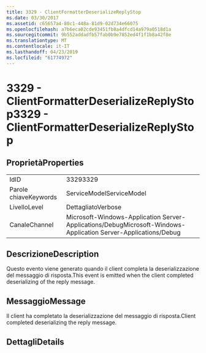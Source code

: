 ```yaml
---
title: 3329 - ClientFormatterDeserializeReplyStop
ms.date: 03/30/2017
ms.assetid: c65657a4-80c1-448a-81d9-02d734e66075
ms.openlocfilehash: a7b6eca02cde93451fb8a4dfcd14a979a0518d1a
ms.sourcegitcommit: 9b552addadfb57fab0b9e7852ed4f1f1b8a42f8e
ms.translationtype: MT
ms.contentlocale: it-IT
ms.lasthandoff: 04/23/2019
ms.locfileid: "61774972"
---
```

# <a name="3329---clientformatterdeserializereplystop"></a><span data-ttu-id="3a34f-102">3329 - ClientFormatterDeserializeReplyStop</span><span class="sxs-lookup"><span data-stu-id="3a34f-102">3329 - ClientFormatterDeserializeReplyStop</span></span>
## <a name="properties"></a><span data-ttu-id="3a34f-103">Proprietà</span><span class="sxs-lookup"><span data-stu-id="3a34f-103">Properties</span></span>  
  
|||  
|-|-|  
|<span data-ttu-id="3a34f-104">Id</span><span class="sxs-lookup"><span data-stu-id="3a34f-104">ID</span></span>|<span data-ttu-id="3a34f-105">3329</span><span class="sxs-lookup"><span data-stu-id="3a34f-105">3329</span></span>|  
|<span data-ttu-id="3a34f-106">Parole chiave</span><span class="sxs-lookup"><span data-stu-id="3a34f-106">Keywords</span></span>|<span data-ttu-id="3a34f-107">ServiceModel</span><span class="sxs-lookup"><span data-stu-id="3a34f-107">ServiceModel</span></span>|  
|<span data-ttu-id="3a34f-108">Livello</span><span class="sxs-lookup"><span data-stu-id="3a34f-108">Level</span></span>|<span data-ttu-id="3a34f-109">Dettagliato</span><span class="sxs-lookup"><span data-stu-id="3a34f-109">Verbose</span></span>|  
|<span data-ttu-id="3a34f-110">Canale</span><span class="sxs-lookup"><span data-stu-id="3a34f-110">Channel</span></span>|<span data-ttu-id="3a34f-111">Microsoft-Windows-Application Server-Applications/Debug</span><span class="sxs-lookup"><span data-stu-id="3a34f-111">Microsoft-Windows-Application Server-Applications/Debug</span></span>|  
  
## <a name="description"></a><span data-ttu-id="3a34f-112">Descrizione</span><span class="sxs-lookup"><span data-stu-id="3a34f-112">Description</span></span>  
 <span data-ttu-id="3a34f-113">Questo evento viene generato quando il client completa la deserializzazione del messaggio di risposta.</span><span class="sxs-lookup"><span data-stu-id="3a34f-113">This event is emitted when the client completed deserializing of the reply message.</span></span>  
  
## <a name="message"></a><span data-ttu-id="3a34f-114">Messaggio</span><span class="sxs-lookup"><span data-stu-id="3a34f-114">Message</span></span>  
 <span data-ttu-id="3a34f-115">Il client ha completato la deserializzazione del messaggio di risposta.</span><span class="sxs-lookup"><span data-stu-id="3a34f-115">Client completed deserializing the reply message.</span></span>  
  
## <a name="details"></a><span data-ttu-id="3a34f-116">Dettagli</span><span class="sxs-lookup"><span data-stu-id="3a34f-116">Details</span></span>
